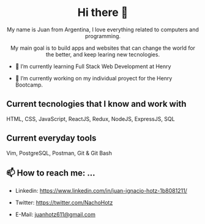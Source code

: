 <h1 align=center>  
    Hi there 👋
  </h1>

<p align=center>  
   My name is Juan from Argentina, I love everything related to computers and programming.
    </p>
    
<p align=center> 
    My main goal is to build apps and websites that can change the world for the better, and keep learing new tecnologies.
    </p>
    
- 🌱 I’m currently learning Full Stack Web Development at Henry

- 🔭 I’m currently working on my individual proyect for the Henry Bootcamp.

## Current tecnologies that I know and work with

HTML, CSS, JavaScript, ReactJS, Redux, NodeJS, ExpressJS, SQL

## Current everyday tools

Vim, PostgreSQL, Postman, Git & Git Bash

## 📫 How to reach me: ...

- Linkedin: https://www.linkedin.com/in/juan-ignacio-hotz-1b8081211/

- Twitter: https://twitter.com/NachoHotz

- E-Mail: juanhotz611@gmail.com
<!--
**NachoHotz/NachoHotz** is a ✨ _special_ ✨ repository because its `README.md` (this file) appears on your GitHub profile.

Here are some ideas to get you started:

- 🔭 I’m currently working on ...
- 🌱 I’m currently learning ...
- 👯 I’m looking to collaborate on ...
- 🤔 I’m looking for help with ...
- 💬 Ask me about ...
- 📫 How to reach me: ...
- 😄 Pronouns: ...
- ⚡ Fun fact: ...
-->
